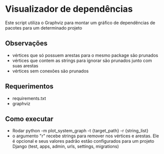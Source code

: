 # Visualizador de dependências
Este script utiliza o Graphviz para montar um gráfico de dependências de pacotes para um determinado projeto

## Observações
- vértices que só possuem arestas para o mesmo package são prunados
- vértices que contem as strings para ignorar são prunados junto com suas arestas
- vértices sem conexões são prunados


## Requerimentos
- requirements.txt
- graphviz


## Como executar
- Rodar python -m plot_system_graph -t {target_path} -r {string_list}
- o argumento "r" recebe strings para remover nos vértices e arestas. Ele é opcional e seus valores padrão estão configurados para um projeto Django (test, apps, admin, urls, settings, migrations)
